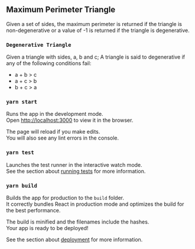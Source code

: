 ## Maximum Perimeter Triangle

Given a set of sides, the maximum perimeter is returned if the triangle is non-degenerative or a value of -1 is returned if the triangle is degenerative.

### `Degenerative Triangle`

Given a triangle with sides, a, b and c; A triangle is said to degenerative if any of the following conditions fail:
* a + b > c
* a + c > b
* b + c > a

### `yarn start`

Runs the app in the development mode.<br />
Open [http://localhost:3000](http://localhost:3000) to view it in the browser.

The page will reload if you make edits.<br />
You will also see any lint errors in the console.

### `yarn test`

Launches the test runner in the interactive watch mode.<br />
See the section about [running tests](https://facebook.github.io/create-react-app/docs/running-tests) for more information.

### `yarn build`

Builds the app for production to the `build` folder.<br />
It correctly bundles React in production mode and optimizes the build for the best performance.

The build is minified and the filenames include the hashes.<br />
Your app is ready to be deployed!

See the section about [deployment](https://facebook.github.io/create-react-app/docs/deployment) for more information.

